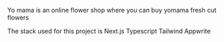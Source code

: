 Yo mama is an online flower shop where you can buy yomama fresh cut flowers

The stack used for this project is 
Next.js
Typescript
Tailwind
Appwrite

